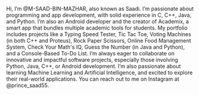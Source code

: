 Hi, I’m @M-SAAD-BIN-MAZHAR, also known as Saadi. I’m passionate about programming and app development, with solid experience in C, C++, Java, and Python. I’m also an Android developer and the creator of Academix, a smart app that bundles multiple academic tools for students. My portfolio includes projects like a Typing Speed Tester, Tic Tac Toe, Voting Machines (in both C++ and Proteus), Rock Paper Scissors, Online Food Management System, Check Your Math's IQ, Guess the Number (in Java and Python), and a Console-Based To-Do List. I’m always eager to collaborate on innovative and impactful software projects, especially those involving Python, Java, C++, or Android development. I’m also passionate about learning Machine Learning and Artificial Intelligence, and excited to explore their real-world applications. You can reach out to me on Instagram at @prince_saad55.
